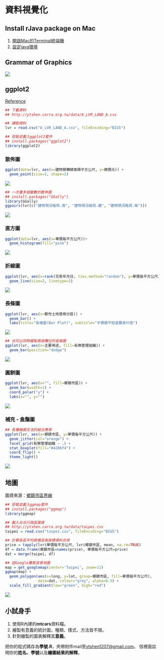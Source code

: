 資料視覺化
================

Install rJava package on Mac
----------------------------

1.  [開啟Mac的Terminal終端機](http://www.macbookone.com/2010/06/mac-terminal.html)
2.  [設定java環境](https://www.ibm.com/support/knowledgecenter/SSPT3X_3.0.0/com.ibm.swg.im.infosphere.biginsights.install.doc/doc/install_install_r.html)

Grammar of Graphics
-------------------

![](20171016_files/grammar_of_graphics.png)

ggplot2
-------

[Reference](http://ggplot2.tidyverse.org/reference/)

``` r
## 下載資料
## http://ytshen.carra.org.tw/data/A_LVR_LAND_A.csv

## 讀取資料
lvr = read.csv("A_LVR_LAND_A.csv", fileEncoding="BIG5")

## 安裝並載入ggplot2套件
## install.packages("ggplot2")
library(ggplot2)
```

### 散佈圖

``` r
ggplot(data=lvr, aes(x=建物移轉總面積平方公尺, y=總價元)) +
  geom_point(size=2, shape=2)
```

![](20171016_files/figure-markdown_github-ascii_identifiers/unnamed-chunk-3-1.png)

``` r
## 一次畫多個變數的散佈圖
## install.packages("GGally")
library(GGally)
ggpairs(lvr[c("建物現況格局.房", "建物現況格局.廳", "建物現況格局.衛")])
```

![](20171016_files/figure-markdown_github-ascii_identifiers/unnamed-chunk-3-2.png)

### 直方圖

``` r
ggplot(data=lvr, aes(x=單價每平方公尺))+
  geom_histogram(fill="pink")
```

![](20171016_files/figure-markdown_github-ascii_identifiers/unnamed-chunk-4-1.png)

### 折線圖

``` r
ggplot(lvr, aes(x=rank(交易年月日, ties.method="random"), y=單價每平方公尺))+
  geom_line(size=2, linetype=2)
```

![](20171016_files/figure-markdown_github-ascii_identifiers/unnamed-chunk-5-1.png)

### 長條圖

``` r
ggplot(lvr, aes(x=都市土地使用分區)) +
  geom_bar() +
  labs(title="長條圖(Bar Plot)", subtitle="子標題不知道要寫什麼")
```

![](20171016_files/figure-markdown_github-ascii_identifiers/unnamed-chunk-6-1.png)

``` r
## 也可以同時繪製兩個欄位的長條圖
ggplot(lvr, aes(x=主要用途, fill=有無管理組織)) +
  geom_bar(position="dodge")
```

![](20171016_files/figure-markdown_github-ascii_identifiers/unnamed-chunk-6-2.png)

### 圓餅圖

``` r
ggplot(lvr, aes(x="", fill=鄉鎮市區)) +
  geom_bar(width=1) +
  coord_polar("y") +
  labs(x="", y="")
```

![](20171016_files/figure-markdown_github-ascii_identifiers/unnamed-chunk-7-1.png)

### 補充 - 盒鬚圖

``` r
## 各種繪圖文法的組合應用
ggplot(lvr, aes(x=鄉鎮市區, y=單價每平方公尺)) +
  geom_jitter(col="orange") +
  facet_grid(有無管理組織 ~ .) +
  stat_boxplot(fill="#4286f4") +
  coord_flip() +
  theme_light()
```

![](20171016_files/figure-markdown_github-ascii_identifiers/unnamed-chunk-8-1.png)

地圖
----

圖資來源：[鄉鎮市區界線](https://data.gov.tw/dataset/7441)

``` r
## 安裝並載入ggmap套件
## install.packages("ggmap")
library(ggmap)

## 載入台北行政區圖資
## http://ytshen.carra.org.tw/data/taipei.csv
taipei = read.csv("taipei.csv", fileEncoding="BIG5")

## 計算各區平均房價並與座標資料合併
price = tapply(lvr$單價每平方公尺, lvr$鄉鎮市區, mean, na.rm=TRUE)
df = data.frame(鄉鎮市區=names(price), 單價每平方公尺=price)
dat = merge(taipei, df)

## 從Google獲取背景地圖
map = get_googlemap(center='Taipei', zoom=11)
ggmap(map) +
  geom_polygon(aes(x=long, y=lat, group=鄉鎮市區, fill=單價每平方公尺),
               data=dat, colour="grey", alpha=0.5) +
  scale_fill_gradient(low="green", high="red")
```

![](20171016_files/figure-markdown_github-ascii_identifiers/unnamed-chunk-10-1.png)

小試身手
--------

1.  使用R內建的**mtcars**資料檔。
2.  繪製有意義的統計圖，種類、樣式、方法皆不限。
3.  針對繪製的圖表解釋其**意義**。

把你的程式碼存為**學號.R**，夾帶附件mail至<ytshen1207@gmail.com>。 信裡面註明你的**姓名、學號**以及**繪圖結果的解釋**。
